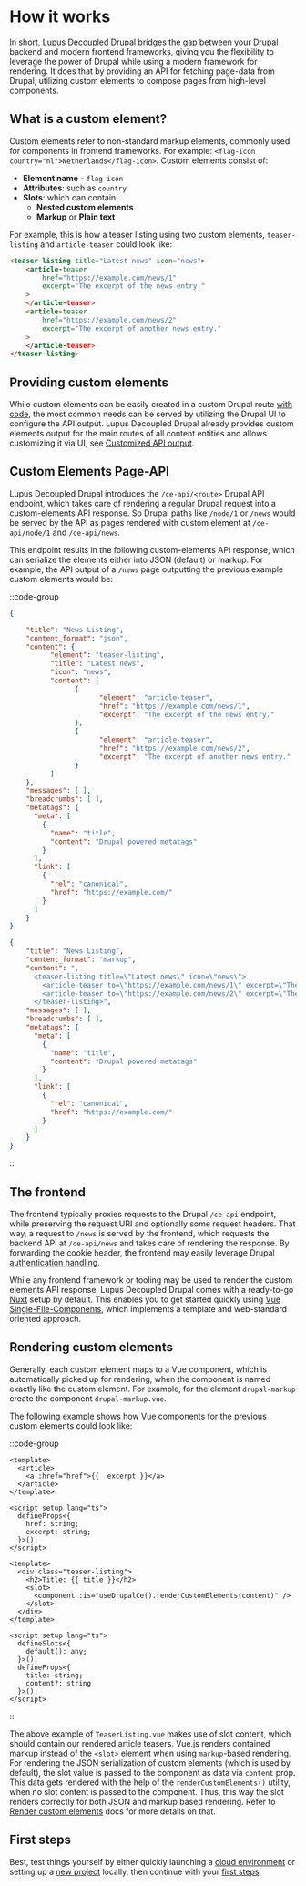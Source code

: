 # How it works

In short, Lupus Decoupled Drupal bridges the gap between your Drupal backend and modern frontend frameworks, giving you the flexibility to leverage
the power of Drupal while using a modern framework for rendering. It does that by providing an API for fetching page-data from Drupal, utilizing custom elements to compose pages from high-level components.

## What is a custom element?

Custom elements refer to non-standard markup elements, commonly used for components in frontend frameworks. For example:
`<flag-icon country="nl">Netherlands</flag-icon>`. Custom elements consist of:
* **Element name** - `flag-icon`
* **Attributes**: such as `country`
* **Slots**: which can contain:
  + **Nested custom elements**
  + **Markup** or  **Plain text**

For example, this is how a teaser listing using two custom elements, `teaser-listing` and `article-teaser` could look like:

```html
<teaser-listing title="Latest news" icon="news">
    <article-teaser
        href="https://example.com/news/1"
        excerpt="The excerpt of the news entry."
    >
    </article-teaser>
    <article-teaser
        href="https://example.com/news/2"
        excerpt="The excerpt of another news entry."
    >
    </article-teaser>
</teaser-listing>
```

## Providing custom elements

While custom elements can be easily created in a custom Drupal route [with code](/drupal/custom-elements), the most common needs can be served by utilizing the Drupal UI to configure the API output. Lupus Decoupled Drupal already provides custom elements output for the main routes of all content entities and allows customizing it via UI, see [Customized API output](/guide/customized-api-output).

## Custom Elements Page-API

Lupus Decoupled Drupal introduces the `/ce-api/<route>` Drupal API endpoint, which takes care of rendering a regular Drupal request into a custom-elements API response. So Drupal paths like `/node/1` or `/news` would be served by the API as pages rendered with custom element at `/ce-api/node/1` and `/ce-api/news`.

This endpoint results in the following custom-elements API response, which can serialize the elements either into JSON (default) or markup. For example, the API output of a `/news` page outputting the previous example custom elements would be:

::code-group

  ```json [/ce-api/news]
{

      "title": "News Listing",
      "content_format": "json",
      "content": {
            "element": "teaser-listing",
            "title": "Latest news",
            "icon": "news",
            "content": [
                  {
                        "element": "article-teaser",
                        "href": "https://example.com/news/1",
                        "excerpt": "The excerpt of the news entry."
                  },
                  {
                        "element": "article-teaser",
                        "href": "https://example.com/news/2",
                        "excerpt": "The excerpt of another news entry."
                  }
            ]
      },
      "messages": [ ],
      "breadcrumbs": [ ],
      "metatags": {
        "meta": [
          {
            "name": "title",
            "content": "Drupal powered metatags"
          }
        ],
        "link": [
          {
            "rel": "canonical",
            "href": "https://example.com/"
          }
        ]
      }
}
  ```

  ```json [/ce-api/news?_content_format=markup]
  {
      "title": "News Listing",
      "content_format": "markup",
      "content": ",
        <teaser-listing title=\"Latest news\" icon=\"news\">
          <article-teaser to=\"https://example.com/news/1\" excerpt=\"The excerpt of the news entry.\" slot=\"default\"></article-teaser>
          <article-teaser to=\"https://example.com/news/2\" excerpt=\"The excerpt of another news entry.\" slot=\"default\"></article-teaser>
        </teaser-listing>",
      "messages": [ ],
      "breadcrumbs": [ ],
      "metatags": {
        "meta": [
          {
            "name": "title",
            "content": "Drupal powered metatags"
          }
        ],
        "link": [
          {
            "rel": "canonical",
            "href": "https://example.com/"
          }
        ]
      }
  }
  ```
::

## The frontend

The frontend typically proxies requests to the Drupal `/ce-api` endpoint, while preserving the request URI and optionally some request headers.
That way, a request to `/news` is served by the frontend, which requests the backend API at `/ce-api/news` and takes care
of rendering the response. By forwarding the cookie header, the frontend may easily leverage Drupal [authentication handling](/guide/authentication).

While any frontend framework or tooling may be used to render the custom elements API response, Lupus Decoupled Drupal comes with a ready-to-go [Nuxt](https://nuxt.com) setup by default. This enables you to get started quickly using [Vue](https://vuejs.org) [Single-File-Components](https://vuejs.org/guide/scaling-up/sfc), which implements a template and web-standard oriented approach.

## Rendering custom elements

Generally, each custom element maps to a Vue component, which is automatically picked up for rendering, when the component is named exactly like the custom element. For example, for the element `drupal-markup` create the component `drupal-markup.vue`.

The following example shows how Vue components for the previous custom elements could look like:

::code-group

  ```vue [ArticleTeaser.vue]
  <template>
    <article>
      <a :href="href">{{  excerpt }}</a>
    </article>
  </template>

  <script setup lang="ts">
    defineProps<{
      href: string;
      excerpt: string;
    }>();
  </script>

  ```

  ```vue [TeaserListing.vue]
  <template>
    <div class="teaser-listing">
      <h2>Title: {{ title }}</h2>
      <slot>
        <component :is="useDrupalCe().renderCustomElements(content)" />
      </slot>
    </div>
  </template>

  <script setup lang="ts">
    defineSlots<{
      default(): any;
    }>();
    defineProps<{
      title: string;
      content?: string
    }>();
  </script>
  ```
::

The above example of `TeaserListing.vue` makes use of slot content, which should contain our rendered article teasers. Vue.js renders contained markup instead of the `<slot>` element when using `markup`-based rendering. For rendering the JSON serialization of custom elements (which is used by default), the slot value is passed to the component as data via `content` prop. This data gets rendered with the help of the `renderCustomElements()` utility, when no slot content is passed to the component. Thus, this way the slot renders correctly for both JSON and markup based rendering. Refer to [Render custom elements](/nuxt/render-custom-elements) docs for more details on that.

## First steps

Best, test things yourself by either quickly launching a [cloud environment](/get-started/play-online) or setting up a [new project](/get-started/create-new-project) locally, then continue with your [first steps](/get-started/first-steps).
